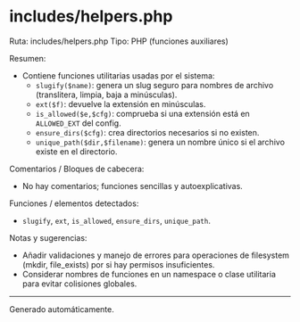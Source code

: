 # includes/helpers.php

Ruta: includes/helpers.php
Tipo: PHP (funciones auxiliares)

Resumen:
- Contiene funciones utilitarias usadas por el sistema:
  - `slugify($name)`: genera un slug seguro para nombres de archivo (translitera, limpia, baja a minúsculas).
  - `ext($f)`: devuelve la extensión en minúsculas.
  - `is_allowed($e,$cfg)`: comprueba si una extensión está en `ALLOWED_EXT` del config.
  - `ensure_dirs($cfg)`: crea directorios necesarios si no existen.
  - `unique_path($dir,$filename)`: genera un nombre único si el archivo existe en el directorio.

Comentarios / Bloques de cabecera:
- No hay comentarios; funciones sencillas y autoexplicativas.

Funciones / elementos detectados:
- `slugify`, `ext`, `is_allowed`, `ensure_dirs`, `unique_path`.

Notas y sugerencias:
- Añadir validaciones y manejo de errores para operaciones de filesystem (mkdir, file_exists) por si hay permisos insuficientes.
- Considerar nombres de funciones en un namespace o clase utilitaria para evitar colisiones globales.

---
Generado automáticamente.